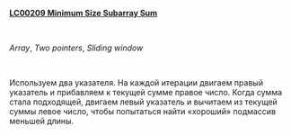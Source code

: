 <p>
<b>
<a href="https://leetcode.com/problems/minimum-size-subarray-sum">
LC00209 Minimum Size Subarray Sum
</a>
</b>
</p>
​
<p>
<i>Array</i>, <i>Two pointers</i>, <i>Sliding window</i>
</p>
​
<p>
Используем два указателя. На каждой итерации двигаем правый указатель и прибавляем к текущей сумме правое число. Когда сумма стала подходящей, двигаем левый указатель и вычитаем из текущей суммы левое число, чтобы попытаться найти «хороший» подмассив меньшей длины.
</p>
​